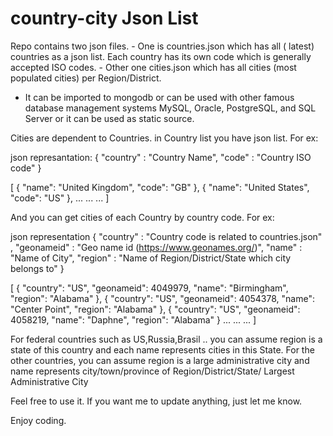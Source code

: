 # country-city Json List
   Repo contains two json files.
    - One is countries.json which has all ( latest) countries as a json list. Each country has its own code which is generally accepted ISO codes.
    - Other one cities.json which has all cities (most populated cities) per Region/District.
    
   * It can be imported to mongodb or can be used with other famous database management systems MySQL, Oracle, PostgreSQL, and SQL Server or it can be used as static source.
  
 Cities are dependent to Countries.
 in Country list you have json list. For ex:
   
   json represantation:
   {
      "country" : "Country Name",
      "code"     : "Country ISO code"
   }
    
    
  [ 
    { "name": "United Kingdom", 
      "code": "GB" 
    },
    { "name": "United States", 
      "code": "US" },
      ...
      ...
      ...
  ]
  
  And you can get cities of each Country by country code. For ex:
  
  json representation
    {
       "country"   : "Country code is related to countries.json" ,
       "geonameid" : "Geo name id (https://www.geonames.org/)",
       "name"      : "Name of City",
       "region"    : "Name of Region/District/State which city belongs to"
    }
  
  [
      {
        "country": "US",
        "geonameid": 4049979,
        "name": "Birmingham",
        "region": "Alabama"
      },
      {
        "country": "US",
        "geonameid": 4054378,
        "name": "Center Point",
        "region": "Alabama"
      },
      {
        "country": "US",
        "geonameid": 4058219,
        "name": "Daphne",
        "region": "Alabama"
      }
      ...
      ...
      ...
]
  
  
  
 For federal countries such as US,Russia,Brasil .. you can assume region is a state of this country and each name represents cities in this State.
 For the other countries, you can assume region is a large administrative city and name represents city/town/province of Region/District/State/ Largest Administrative City
 
 
Feel free to use it. If you want me to update anything, just let me know.

Enjoy coding.
      

